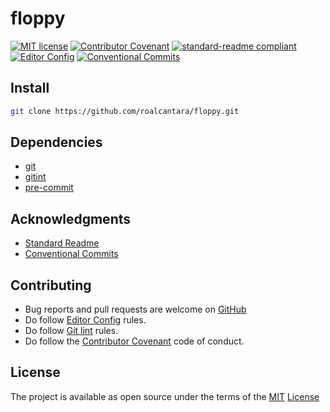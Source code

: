 # floppy

[![MIT license](https://img.shields.io/badge/License-MIT-brightgreen.svg)](LICENSE)
[![Contributor Covenant](https://img.shields.io/badge/Contributor%20Covenant-2.0-4baaaa.svg)][2]
[![standard-readme compliant](https://img.shields.io/badge/readme%20style-standard-brightgreen.svg)][5]
[![Editor Config](https://img.shields.io/badge/Editor%20Config-1.0.1-crimson.svg)][4]
[![Conventional Commits](https://img.shields.io/badge/Conventional%20Commits-1.0.0-yellow.svg)][3]

## Install

```sh
git clone https://github.com/roalcantara/floppy.git
```

## Dependencies

- [git][6]
- [gitint][7]
- [pre-commit][8]

## Acknowledgments

- [Standard Readme][5]
- [Conventional Commits][7]

## Contributing

- Bug reports and pull requests are welcome on [GitHub][0]
- Do follow [Editor Config][4] rules.
- Do follow [Git lint][7] rules.
- Do follow the [Contributor Covenant][2] code of conduct.

## License

The project is available as open source under the terms of the [MIT][1] [License](LICENSE)

[0]: https://github.com/roalcantara/Dockers
[1]: https://opensource.org/licenses/MIT 'Open Source Initiative'
[2]: https://contributor-covenant.org 'A Code of Conduct for Open Source Communities'
[3]: https://conventionalcommits.org 'Conventional Commits'
[4]: https://editorconfig.org 'EditorConfig'
[5]: https://github.com/RichardLitt/standard-readme 'Standard Readme'
[6]: https://git-scm.com 'Git'
[7]: https://jorisroovers.com/gitlint 'git commit message linter'
[8]: https://pre-commit.com 'A framework for managing and maintaining multi-language pre-commit hooks'
